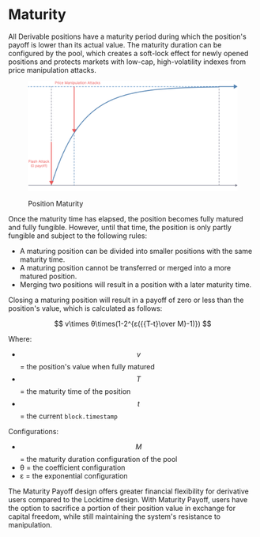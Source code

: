 # Maturity

All Derivable positions have a maturity period during which the position's payoff is lower than its actual value. The maturity duration can be configured by the pool, which creates a soft-lock effect for newly opened positions and protects markets with low-cap, high-volatility indexes from price manipulation attacks.

<figure><img src="../.gitbook/assets/image (3).png" alt=""><figcaption><p>Position Maturity</p></figcaption></figure>

Once the maturity time has elapsed, the position becomes fully matured and fully fungible. However, until that time, the position is only partly fungible and subject to the following rules:

* A maturing position can be divided into smaller positions with the same maturity time.
* A maturing position cannot be transferred or merged into a more matured position.
* Merging two positions will result in a position with a later maturity time.

Closing a maturing position will result in a payoff of zero or less than the position's value, which is calculated as follows:

$$
v\times θ\times(1-2^{ε({{T-t}\over M}-1)})
$$



Where:

* $$v$$ = the position's value when fully matured
* $$T$$ = the maturity time of the position
* $$t$$ = the current `block.timestamp`

Configurations:

* $$M$$= the maturity duration configuration of the pool
* θ = the coefficient configuration
* ε = the exponential configuration

The Maturity Payoff design offers greater financial flexibility for derivative users compared to the Locktime design. With Maturity Payoff, users have the option to sacrifice a portion of their position value in exchange for capital freedom, while still maintaining the system's resistance to manipulation.
